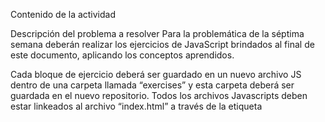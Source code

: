 Contenido de la actividad

Descripción del problema a resolver
Para la problemática de la séptima semana deberán realizar los ejercicios de JavaScript brindados al final de este documento, aplicando los conceptos aprendidos.

Cada bloque de ejercicio deberá ser guardado en un nuevo archivo JS dentro de una carpeta llamada “exercises” y esta carpeta deberá ser guardada en el nuevo repositorio. Todos los archivos Javascripts deben estar linkeados al archivo “index.html” a través de la etiqueta <script>. La estructura del nuevo repositorio deberia quedar asi:



index.html

exercises/

    01_variables_and_operators.js

    02_strings.js

    03_arrays.js

    04_if_else.js

    05_for.js

    06_functions.js



Pasos a seguir:
Crear una carpeta nueva y dentro de la misma crear los archivos en los cuales se incluirá la respuesta a los ejercicios JavaScript propuestos.
Utilizar Git Init, sobre la carpeta que contiene el archivo con las respuestas, para iniciar Git.
Crear un repositorio nuevo en GitHub y utilizar Git Remote Add para vincularlo.
Resolver los ejercicios que son parte de la problemática semanal. 
Hacer commits con el progreso y subir el código al nuevo repositorio creado en el paso c
Crear el readme, copiando los ejercicios solicitados e incluyendo las dificultades que tuvieron y cómo los enfrentaron.


Ejercicios de JavaScript



Previo:
Resolver los ejercicios en el orden planteado y hacer un commit por cada ejercicio resuelto (del 1 al 6).
En total son 6 archivos .js (1 por ejercicio), iniciar cada archivo con un comentario con el enunciado del ejercicio. [para hacer comentarios, encerramos lo que desamor comentar /* comentario */]
Todos los ejercicios deber poder verse en consola o en pantalla del navegador.
Los nombres de las variables deben tener sentido (ejemplo: si el ejercicio habla de números, las variables pueden llamarse “num1” y “num2”). 


Listado de ejercicios:
1. Variables y Operadores

Crear dos variables de tipo String y concatenarlas guardando el resultado en una 3er variable.
Crear dos variables de tipo String y sumar el largo de cada variable (cantidad de letras del string) guardando el resultado de la suma en una 3er variable (utilizar length).
2. Strings

Crear una variable de tipo string con al menos 10 caracteres y generar un nuevo string con los primeros 5 caracteres guardando el resultado en una nueva variable (utilizar substring).
Crear una variable de tipo string con al menos 10 caracteres y generar un nuevo string con la primera letra en mayúscula y las demás en minúscula. Guardar el resultado en una nueva variable (utilizar substring, toUpperCase, toLowerCase y el operador +).
Crear una variable de tipo string con al menos 10 caracteres y algún espacio en blanco. Encontrar la posición del primer espacio en blanco y guardarla en una variable (utilizar indexOf).


3. Arrays

Dado el siguiente array: ["Enero", "Febrero", "Marzo", "Abril", "Mayo", "Junio", "Julio", "Agosto", "Septiembre", "Octubre", "Noviembre", "Diciembre"] mostrar por consola los meses 5 y 11.
Ordenar el array de meses alfabéticamente y mostrarlo por consola (utilizar sort).
Agregar un elemento al principio y al final del array (utilizar unshift y push).
Quitar un elemento del principio y del final del array (utilizar shift y pop).
Invertir el orden del array (utilizar reverse).
Unir todos los elementos del array en un único string donde cada mes este separado por un guión - (utilizar join).
Crear una copia del array de meses que contenga desde Mayo hasta Noviembre (utilizar slice).
4. If Else

Crear un número aleatorio entre 0 y 1 utilizando la función Math.random(), si el valor es mayor o igual que 0,5 mostrar una alerta con el mensaje “Greater than 0,5” y sino un alerta con el mensaje “Lower than 0,5”. [utilizar alert() ]
Crear una variable “Age” que contenga un número entero entre 0 y 100 y muestre los siguientes mensajes de alerta:
“Menor” si la edad es menor a 18
“Mayor” si la edad es mayor o igual a 18 Y menor que 65
“Jubilado” si la edad es mayor o igual que 65.




5. For

Crear un array que contenga 5 palabras y recorrer dicho array utilizando un bucle for de JavaScript para mostrar una alerta utilizando cada una de las palabras.
Al array anterior convertir la primera letra de cada palabra en mayúscula y mostrar una alerta por cada palabra modificada.
Crear una array vacío y con un bucle for de 10 repeticiones. Llenar el array con el número de la repetición, es decir que al final de la ejecución del bucle for debería haber 10 elementos dentro del array, desde el número 0 hasta al número 9. Mostrar por la consola del navegador el array final (utilizar console.log).


6. Funciones

Crear una función suma que reciba dos valores numéricos y retorne el resultado. Ejecutar la función y guardar el resultado en una variable, mostrando el valor de dicha variable en la consola del navegador.
A la función suma anterior, agregarle una validación para controlar si alguno de los parámetros no es un número, mostrar una alerta aclarando que uno de los parámetros tiene error y retornar el valor NaN como resultado.
A la función suma del ejercicio 6b) agregarle una llamada que valide que los números sean enteros. En caso que haya decimales mostrar un alerta con el error y retorna el número convertido a entero (redondeado).